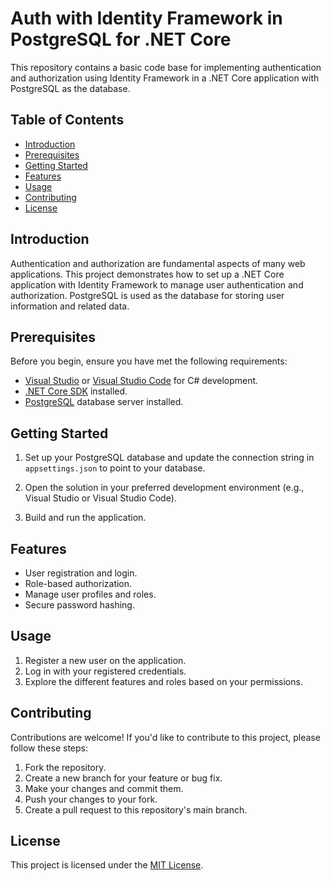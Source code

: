 # Auth with Identity Framework in PostgreSQL for .NET Core

This repository contains a basic code base for implementing authentication and authorization using Identity Framework in a .NET Core application with PostgreSQL as the database.

## Table of Contents
- [Introduction](#introduction)
- [Prerequisites](#prerequisites)
- [Getting Started](#getting-started)
- [Features](#features)
- [Usage](#usage)
- [Contributing](#contributing)
- [License](#license)

## Introduction

Authentication and authorization are fundamental aspects of many web applications. This project demonstrates how to set up a .NET Core application with Identity Framework to manage user authentication and authorization. PostgreSQL is used as the database for storing user information and related data.

## Prerequisites

Before you begin, ensure you have met the following requirements:

- [Visual Studio](https://visualstudio.microsoft.com/) or [Visual Studio Code](https://code.visualstudio.com/) for C# development.
- [.NET Core SDK](https://dotnet.microsoft.com/download/dotnet-core) installed.
- [PostgreSQL](https://www.postgresql.org/) database server installed.

## Getting Started

1. Set up your PostgreSQL database and update the connection string in `appsettings.json` to point to your database.

2. Open the solution in your preferred development environment (e.g., Visual Studio or Visual Studio Code).

3. Build and run the application.

## Features

- User registration and login.
- Role-based authorization.
- Manage user profiles and roles.
- Secure password hashing.

## Usage

1. Register a new user on the application.
2. Log in with your registered credentials.
3. Explore the different features and roles based on your permissions.

## Contributing

Contributions are welcome! If you'd like to contribute to this project, please follow these steps:

1. Fork the repository.
2. Create a new branch for your feature or bug fix.
3. Make your changes and commit them.
4. Push your changes to your fork.
5. Create a pull request to this repository's main branch.

## License

This project is licensed under the [MIT License](LICENSE).
